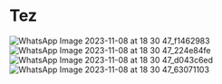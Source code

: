 # Tez
 
![WhatsApp Image 2023-11-08 at 18 30 47_f1462983](https://github.com/Tezkirankaur12/Tez0/assets/150221146/32df9d9b-2b4b-4d9a-83d6-1dddc6248bbd)
![WhatsApp Image 2023-11-08 at 18 30 47_224e84fe](https://github.com/Tezkirankaur12/Tez0/assets/150221146/bfc4a058-b1bf-4218-8004-037274d2c785)
![WhatsApp Image 2023-11-08 at 18 30 47_d043c6ed](https://github.com/Tezkirankaur12/Tez0/assets/150221146/2a202e49-e78e-4dbf-8fe2-83a8c645a7ef)
![WhatsApp Image 2023-11-08 at 18 30 47_63071103](https://github.com/Tezkirankaur12/Tez0/assets/150221146/86126082-221f-400b-9766-fae8ed75ea19)
